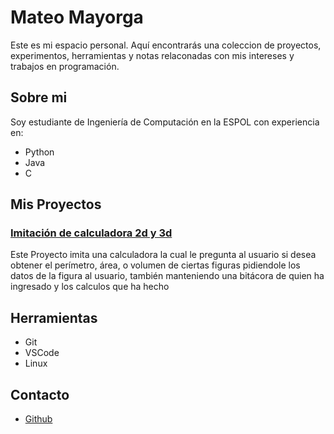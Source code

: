 # Mateo Mayorga
Este es mi espacio personal. Aquí encontrarás una coleccion de proyectos, experimentos, herramientas y notas relaconadas con mis intereses y trabajos en programación.

## Sobre mi
Soy estudiante de Ingeniería de Computación en la ESPOL con experiencia en:
- Python
- Java
- C

## Mis Proyectos
### [Imitación de calculadora 2d y 3d](https://github.com/bironmanusa/Tarea-1) 
Este Proyecto imita una calculadora la cual le pregunta al usuario si desea obtener el perímetro, área, o volumen de ciertas figuras pidiendole los datos de la figura al usuario, también manteniendo una bitácora de quien ha ingresado y los calculos que ha hecho



## Herramientas
- Git
- VSCode
- Linux

## Contacto
- [Github](https://github.com/bironmanusa)
